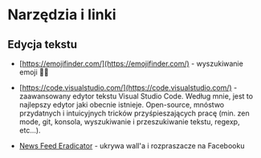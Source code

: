 # Narzędzia i linki

## Edycja tekstu

* [https://emojifinder.com/](https://emojifinder.com/) - wyszukiwanie emoji 📝👨
* [https://code.visualstudio.com/](https://code.visualstudio.com/) - zaawansowany edytor tekstu Visual Studio Code. Według mnie, jest to najlepszy edytor jaki obecnie istnieje. Open-source, mnóstwo przydatnych i intuicyjnych tricków przyśpieszających pracę (min. zen mode, git, konsola, wyszukiwanie i przeszukiwanie tekstu, regexp, etc...).  

* [News Feed Eradicator](https://chrome.google.com/webstore/detail/news-feed-eradicator/fjcldmjmjhkklehbacihaiopjklihlgg) - ukrywa wall'a i rozpraszacze na Facebooku

